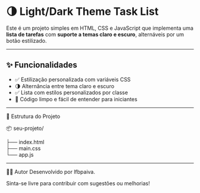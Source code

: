 # 🌗 Light/Dark Theme Task List

Este é um projeto simples em HTML, CSS e JavaScript que implementa uma **lista de tarefas** com **suporte a temas claro e escuro**, alternáveis por um botão estilizado.

---

## ✨ Funcionalidades

- ✅ Estilização personalizada com variáveis CSS
- 🌗 Alternância entre tema claro e escuro
- ✅ Lista com estilos personalizados por classe
- 🧠 Código limpo e fácil de entender para iniciantes

---

📁 Estrutura do Projeto

📦 seu-projeto/

├── index.html       
├── main.css         
└── app.js          

---

🧑‍💻 Autor
Desenvolvido por lfbpaiva.

Sinta-se livre para contribuir com sugestões ou melhorias!
